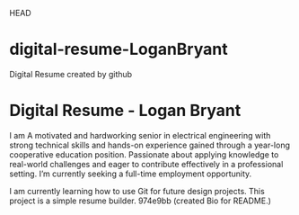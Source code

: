  HEAD
# digital-resume-LoganBryant
Digital Resume created by github

# Digital Resume - Logan Bryant


I am A motivated and hardworking senior in electrical engineering with strong technical skills and hands-on experience gained through a 
year-long cooperative education position. Passionate about applying knowledge to real-world challenges and eager to contribute 
effectively in a professional setting. I’m currently seeking a full-time employment opportunity.

I am currently learning how to use Git for future design projects. This project is a simple resume builder.
 974e9bb (created Bio for README.)
